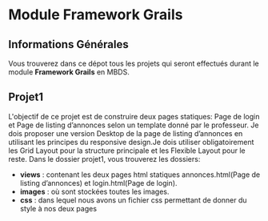 # Module Framework Grails

## Informations Générales

Vous trouverez dans ce dépot tous les projets qui seront effectués durant le module **Framework Grails** en MBDS.

## Projet1
L'objectif de ce projet est de construire deux pages statiques: Page de login et Page de listing d’annonces selon un template donné par le professeur. Je dois proposer une version Desktop de la page de listing d’annonces en utilisant les principes du responsive design.Je dois utiliser obligatoirement les Grid Layout pour la structure principale et les Flexible Layout pour le reste.
Dans le dossier projet1, vous trouverez les dossiers:
* **views** : contenant les deux pages html statiques annonces.html(Page de listing d’annonces) et login.html(Page de login).
* **images** : où sont stockées toutes les images.
* **css** : dans lequel nous avons un fichier css permettant de donner du style à nos deux pages